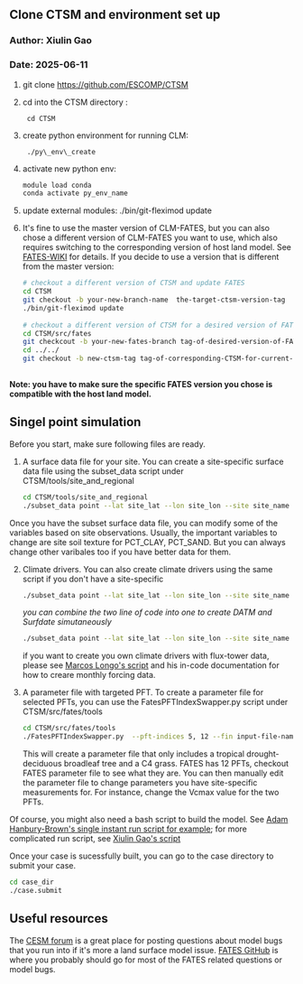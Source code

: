 ## Clone CTSM and environment set up
### Author: Xiulin Gao
### Date: 2025-06-11

1. git clone https://github.com/ESCOMP/CTSM
2. cd into the CTSM directory : 

		cd CTSM
 
3. create python environment for running CLM: 

		./py\_env\_create


4. activate new python env:

	~~~bash
	module load conda
	conda activate py_env_name
	~~~

5.  update external modules: ./bin/git-fleximod update
6.  It's fine to use the master version of CLM-FATES, but you can also chose a different version of CLM-FATES you want to use, which also requires switching to the corresponding version of host land model. See [FATES-WIKI](https://fates-users-guide.readthedocs.io/en/latest/user/release-tags-compat-table.html) for details. If you decide to use a version that is different from the master version:

	~~~bash
	# checkout a different version of CTSM and update FATES
	cd CTSM
	git checkout -b your-new-branch-name  the-target-ctsm-version-tag
	./bin/git-fleximod update 	
		
	# checkout a different version of CTSM for a desired version of FATES
	cd CTSM/src/fates
	git checkcout -b your-new-fates-branch tag-of-desired-version-of-FATES
	cd ../../
	git checkout -b new-ctsm-tag tag-of-corresponding-CTSM-for-current-FATES
		
	~~~

**Note: you have to make sure the specific FATES version you chose is compatible with the host land model.** 
    

## Singel point simulation
Before you start, make sure following files are ready.

1. A surface data file for your site. You can create a site-specific surface data file using the subset_data script under CTSM/tools/site\_and\_regional

	~~~bash
	cd CTSM/tools/site_and_regional
	./subset_data point --lat site_lat --lon site_lon --site site_name --create-surface --surf-year 2000
	~~~
Once you have the subset surface data file, you can modify some of the variables based on site observations. Usually, the important variables to change are site soil texture for PCT\_CLAY, PCT_SAND. But you can always change other varibales too if you have better data for them. 
	
2. Climate drivers. You can also create climate drivers using the same script if you don't have a site-specific

	~~~bash
	./subset_data point --lat site_lat --lon site_lon --site site_name --create-datm --datm-syr start-year --datm-eyr end-year
	~~~
	*you can combine the two line of code into one to create DATM and Surfdate simutaneously*
	
	~~~bash
	./subset_data point --lat site_lat --lon site_lon --site site_name --create-surface --surf-year 2000 --create-datm --datm-syr start-year --datm-eyr end-year
	~~~
	
	if you want to create you own climate drivers with flux-tower data, please see [Marcos Longo's script](https://github.com/mpaiao/FATES_Utils/blob/master/make_fates_met_driver.Rmd) and his in-code documentation for how to creare monthly forcing data. 
	
3. A parameter file with targeted PFT. To create a parameter file for selected PFTs, you can use the FatesPFTIndexSwapper.py script under CTSM/src/fates/tools

	~~~bash
	cd CTSM/src/fates/tools
	./FatesPFTIndexSwapper.py  --pft-indices 5, 12 --fin input-file-name --fout output-file-name
	~~~
	
	This will create a parameter file that only includes a tropical drought-deciduous broadleaf tree and a C4 grass. FATES has 12 PFTs, checkout FATES parameter file to see what they are. 
	You can then manually edit the parameter file to change parameters you have site-specific measurements for. For instance, change the Vcmax value for the two PFTs. 
	

Of course, you might also need a bash script to build the model. See [Adam Hanbury-Brown's single instant run script for example](https://github.com/adamhb/california-fates/blob/main/run_scripts/build_single_point_case_single_inst.sh); for more complicated run script, see [Xiulin Gao's script](https://github.com/XiulinGao/Sierra-mixedConifer-project/blob/main/scripts/ctrl-resprt.sh)

Once your case is sucessfully built, you can go to the case directory to submit your case.

  ~~~bash
  cd case_dir
 ./case.submit
  ~~~

## Useful resources

The [CESM forum](https://bb.cgd.ucar.edu/cesm/) is a great place for posting questions about model bugs that you run into if it's more a land surface model issue.
[FATES GitHub](https://github.com/NGEET/fates) is where you probably should go for most of the FATES related questions or model bugs. 
	
	
	
	





    



   
   
    

 